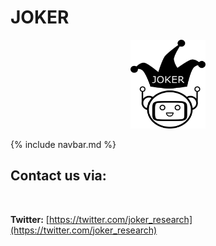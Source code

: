 # JOKER
<p align="center">
  <img src="img/joker.png" width="120" height="142">
</p>

{% include navbar.md %}

## Contact us via:
<br>

**Twitter:** [https://twitter.com/joker_research](https://twitter.com/joker_research)
